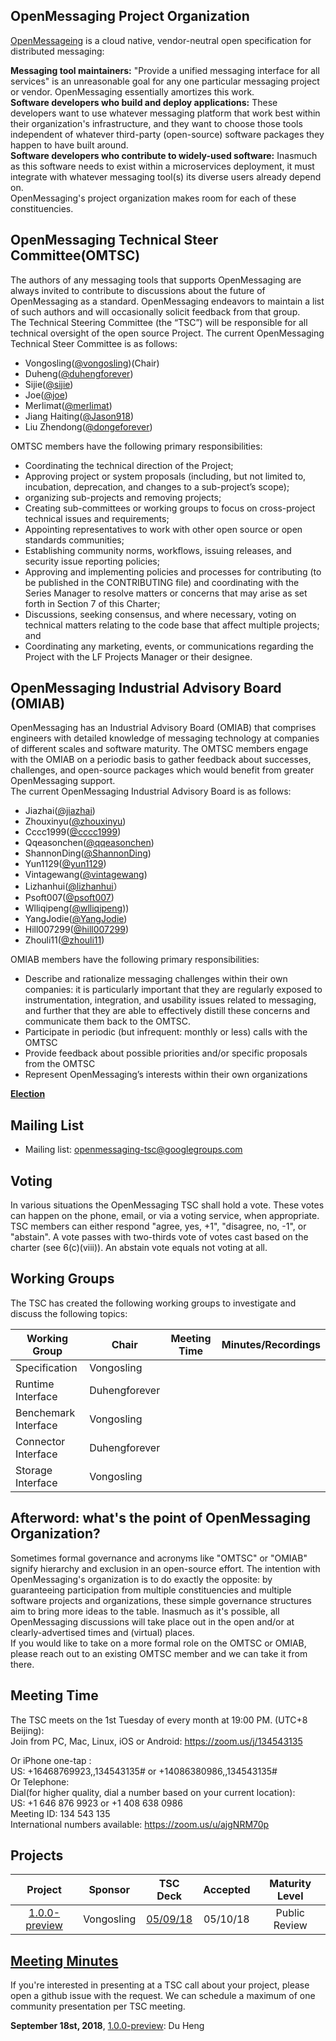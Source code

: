 ## OpenMessaging Project Organization  
[OpenMessageing](http://openmessaging.cloud) is a cloud native, vendor-neutral open specification for distributed messaging:

**Messaging tool maintainers:** "Provide a unified messaging interface for all services" is an unreasonable goal for any one particular messaging project or vendor. OpenMessaging essentially amortizes this work.        
**Software developers who build and deploy applications:** These developers want to use whatever messaging platform that work best within their organization's infrastructure, and they want to choose those tools independent of whatever third-party (open-source) software packages they happen to have built around.      
**Software developers who contribute to widely-used software:** Inasmuch as this software needs to exist within a microservices deployment, it must integrate with whatever messaging tool(s) its diverse users already depend on.        
OpenMessaging's project organization makes room for each of these constituencies.
   
## OpenMessaging Technical Steer Committee(OMTSC)
The authors of any messaging tools that supports OpenMessaging are always invited to contribute to discussions about the future of OpenMessaging as a standard. 
OpenMessaging endeavors to maintain a list of such authors and will occasionally solicit feedback from that group.    
The Technical Steering Committee (the “TSC”) will be responsible for all technical oversight of the open source Project. The current OpenMessaging Technical Steer Committee is as follows:
- Vongosling([@vongosling](https://github.com/vongosling))(Chair) 
- Duheng([@duhengforever](https://github.com/duhengforever))       
- Sijie([@sijie](https://github.com/sijie))    
- Joe([@joe](https://github.com/joefk))     
- Merlimat([@merlimat](https://github.com/merlimat))
- Jiang Haiting([@Jason918](https://github.com/Jason918))     
- Liu Zhendong([@dongeforever](https://github.com/dongeforever))
    
OMTSC members have the following primary responsibilities:
- Coordinating the technical direction of the Project;
- Approving project or system proposals (including, but not limited to, incubation, deprecation, and changes to a sub-project’s scope);
- organizing sub-projects and removing projects;
- Creating sub-committees or working groups to focus on cross-project technical issues and requirements;
- Appointing representatives to work with other open source or open standards communities;
- Establishing community norms, workflows, issuing releases, and security issue reporting policies;
- Approving and implementing policies and processes for contributing (to be published in the CONTRIBUTING file) and coordinating with the Series Manager to resolve matters or concerns that may arise as set forth in Section 7 of this Charter;
- Discussions, seeking consensus, and where necessary, voting on technical matters relating to the code base that affect multiple projects; and
- Coordinating any marketing, events, or communications regarding the Project with the LF Projects Manager or their designee.

## OpenMessaging Industrial Advisory Board (OMIAB)
OpenMessaging has an Industrial Advisory Board (OMIAB) that comprises engineers with detailed knowledge of messaging
technology at companies of different scales and software maturity.
The OMTSC members engage with the OMIAB on a periodic basis to gather feedback about successes, challenges, and open-source packages which would benefit from greater OpenMessaging support.     
The current OpenMessaging Industrial Advisory Board is as follows:

- Jiazhai([@jiazhai](https://github.com/jiazhai))
- Zhouxinyu([@zhouxinyu](https://github.com/zhouxinyu))
- Cccc1999([@cccc1999](https://github.com/cccc1999))
- Qqeasonchen([@qqeasonchen](https://github.com/qqeasonchen))
- ShannonDing([@ShannonDing](https://github.com/ShannonDing))
- Yun1129([@yun1129](https://github.com/yun1129))
- Vintagewang([@vintagewang](https://github.com/vintagewang))
- Lizhanhui([@lizhanhui](https://github.com/lizhanhui)）  
- Psoft007([@psoft007](https://github.com/psoft007))
- Wlliqipeng([@wlliqipeng](https://github.com/wlliqipeng)))
- YangJodie([@YangJodie](https://github.com/YangJodie))
- Hill007299([@hill007299](https://github.com/hill007299))
- Zhouli11([@zhouli11](https://github.com/zhouli11))

OMIAB members have the following primary responsibilities:  
    
- Describe and rationalize messaging challenges within their own companies: it is particularly important that they are regularly exposed to instrumentation, integration, and usability issues related to messaging, and further that they are able to effectively distill these concerns and communicate them back to the OMTSC.
- Participate in periodic (but infrequent: monthly or less) calls with the OMTSC
- Provide feedback about possible priorities and/or specific proposals from the OMTSC
- Represent OpenMessaging’s interests within their own organizations

**[Election](election.md)**

## Mailing List
- Mailing list: openmessaging-tsc@googlegroups.com
  
   
## Voting

In various situations the OpenMessaging TSC shall hold a vote. These votes can happen on the phone, email, or via a voting service, when appropriate. TSC members can either respond "agree, yes, +1", "disagree, no, -1", or "abstain". A vote passes with two-thirds vote of votes cast based on the charter (see 6(c)(viii)). An abstain vote equals not voting at all.

## Working Groups
The TSC has created the following working groups to investigate and discuss the following topics:

| Working Group | Chair            | Meeting Time                          | Minutes/Recordings |
|---------------|------------------|---------------------------------------|--------------------|
|Specification|Vongosling|||
|Runtime Interface|Duhengforever|||
|Benchemark Interface|Vongosling|||
|Connector Interface|Duhengforever|||
|Storage Interface|Vongosling|||

## Afterword: what's the point of OpenMessaging Organization?
Sometimes formal governance and acronyms like "OMTSC" or "OMIAB" signify hierarchy and exclusion in an open-source effort. The intention with OpenMessaging's organization is to do exactly the opposite: by guaranteeing participation from multiple constituencies and multiple software projects and organizations, 
these simple governance structures aim to bring more ideas to the table. Inasmuch as it's possible, all OpenMessaging discussions will take place out in the open and/or at clearly-advertised times and (virtual) places.     
If you would like to take on a more formal role on the OMTSC or OMIAB, please reach out to an existing OMTSC member and we can take it from there.






## Meeting Time
The TSC meets on the 1st Tuesday of every month at 19:00 PM. (UTC+8 Beijing):    
Join from PC, Mac, Linux, iOS or Android: https://zoom.us/j/134543135        

Or iPhone one-tap :     
    US: +16468769923,,134543135#  or +14086380986,,134543135#       
Or Telephone:      
    Dial(for higher quality, dial a number based on your current location):    
        US: +1 646 876 9923  or +1 408 638 0986       
    Meeting ID: 134 543 135     
    International numbers available: https://zoom.us/u/ajgNRM70p     


## Projects

**Project**|**Sponsor**|**TSC Deck**|**Accepted**|**Maturity Level**
:-----:|:-----:|:-----:|:-----:|:-----:
[1.0.0-preview](https://github.com/openmessaging/specification)|Vongosling|[05/09/18](https://github.com/openmessaging/specification)|05/10/18|Public Review



## [Meeting Minutes](https://docs.google.com/document/d/1w9G1-7d4HqZ9s6VoarjFYg4mYhGK4pEoSYoheynM83o/edit#) 
If you're interested in presenting at a TSC call about your project, please open a github issue with the request. We can schedule a maximum of one community presentation per TSC meeting.     

**September 18st, 2018**, [1.0.0-preview](https://github.com/openmessaging/specification): Du Heng
